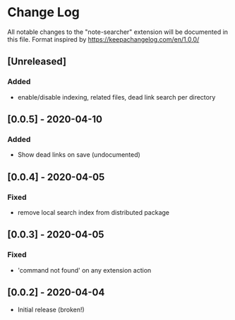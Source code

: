 # Change Log

All notable changes to the "note-searcher" extension will be documented in this file. Format inspired by https://keepachangelog.com/en/1.0.0/


## [Unreleased]
### Added
- enable/disable indexing, related files, dead link search per directory

## [0.0.5] - 2020-04-10
### Added
- Show dead links on save (undocumented)

## [0.0.4] - 2020-04-05
### Fixed
- remove local search index from distributed package

## [0.0.3] - 2020-04-05
### Fixed
- 'command not found' on any extension action

## [0.0.2] - 2020-04-04
- Initial release (broken!)
